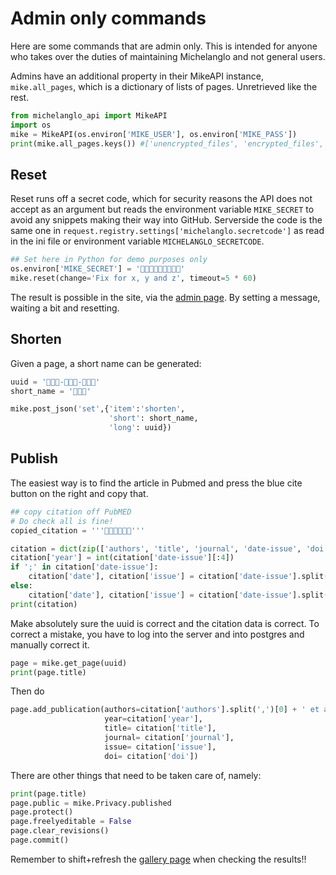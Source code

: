# Admin only commands

Here are some commands that are admin only.
This is intended for anyone who takes over the duties of maintaining Michelanglo
and not general users.

Admins have an additional property in their MikeAPI instance, `mike.all_pages`, which is a dictionary of lists of pages.
Unretrieved like the rest.

```python
from michelanglo_api import MikeAPI
import os
mike = MikeAPI(os.environ['MIKE_USER'], os.environ['MIKE_PASS'])
print(mike.all_pages.keys()) #['unencrypted_files', 'encrypted_files', 'unencrypted_entries', 'encrypted_entries', 'deleted_entries']
```

## Reset

Reset runs off a secret code, 
which for security reasons the API does not accept as an argument but
reads the environment variable `MIKE_SECRET`
to avoid any snippets making their way into GitHub. Serverside the code is the same one 
in `request.registry.settings['michelanglo.secretcode']` as read in the ini file or environment variable `MICHELANGLO_SECRETCODE`.

```python
## Set here in Python for demo purposes only
os.environ['MIKE_SECRET'] = '👾👾👾👾👾👾👾👾👾'
mike.reset(change='Fix for x, y and z', timeout=5 * 60)
```

The result is possible in the site, via the [admin page](https://michelanglo.sgc.ox.ac.uk/admin).
By setting a message, waiting a bit and resetting.

## Shorten

Given a page, a short name can be generated:

```python
uuid = '👾👾👾-👾👾👾-👾👾👾'
short_name = '👾👾👾'

mike.post_json('set',{'item':'shorten', 
                      'short': short_name,
                      'long': uuid})
```

## Publish

The easiest way is to find the article in Pubmed and press the blue cite button on the right and copy that.

```python
## copy citation off PubMED
# Do check all is fine!
copied_citation = '''👾👾👾👾👾👾'''

citation = dict(zip(['authors', 'title', 'journal', 'date-issue', 'doi', 'epub', 'pmid'], copied_citation.split('. ')))
citation['year'] = int(citation['date-issue'][:4])
if ';' in citation['date-issue']:
    citation['date'], citation['issue'] = citation['date-issue'].split(';')
else:
    citation['date'], citation['issue'] = citation['date-issue'].split(':')
print(citation)
```

Make absolutely sure the uuid is correct and the citation data is correct. To correct a mistake,
you have to log into the server and into postgres and manually correct it.

```python
page = mike.get_page(uuid)
print(page.title)
```

Then do

```python
page.add_publication(authors=citation['authors'].split(',')[0] + ' et al.',
                     year=citation['year'],
                     title= citation['title'],
                     journal= citation['journal'],
                     issue= citation['issue'],
                     doi= citation['doi'])
```

There are other things that need to be taken care of, namely:

```python
print(page.title)
page.public = mike.Privacy.published
page.protect()
page.freelyeditable = False
page.clear_revisions()
page.commit()
```

Remember to shift+refresh the [gallery page](https://michelanglo.sgc.ox.ac.uk/gallery) when checking the results!!